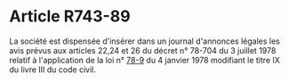 # Article R743-89

La société est dispensée d'insérer dans un journal d'annonces légales les avis prévus aux articles 22,24 et 26 du décret n° 78-704 du 3 juillet 1978 relatif à l'application de la loi n° <a href='/affichTexte.do?cidTexte=JORFTEXT000000886567&categorieLien=cid' title='Loi n° 78-9 du 4 janvier 1978 (V)'>78-9</a> du 4 janvier 1978 modifiant le titre IX du livre III du code civil.